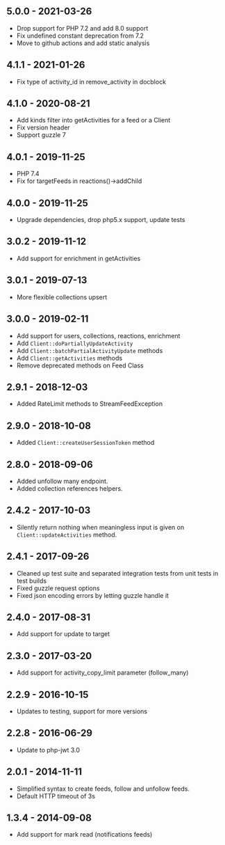 ## 5.0.0 - 2021-03-26
* Drop support for PHP 7.2 and add 8.0 support
* Fix undefined constant deprecation from 7.2
* Move to github actions and add static analysis

## 4.1.1 - 2021-01-26
* Fix type of activity_id in remove_activity in docblock

## 4.1.0 - 2020-08-21
* Add kinds filter into getActivities for a feed or a Client
* Fix version header
* Support guzzle 7

## 4.0.1 - 2019-11-25
* PHP 7.4
* Fix for targetFeeds in reactions()->addChild

## 4.0.0 - 2019-11-25
* Upgrade dependencies, drop php5.x support, update tests

## 3.0.2 - 2019-11-12
* Add support for enrichment in getActivities

## 3.0.1 - 2019-07-13
* More flexible collections upsert

## 3.0.0 - 2019-02-11
* Add support for users, collections, reactions, enrichment
* Add `Client::doPartiallyUpdateActivity`
* Add `Client::batchPartialActivityUpdate` methods
* Add `Client::getActivities` methods
* Remove deprecated methods on Feed Class

## 2.9.1 - 2018-12-03
* Added RateLimit methods to StreamFeedException

## 2.9.0 - 2018-10-08
* Added `Client::createUserSessionToken` method

## 2.8.0 - 2018-09-06
* Added unfollow many endpoint.
* Added collection references helpers.

## 2.4.2 - 2017-10-03
* Silently return nothing when meaningless input is given on `Client::updateActivities` method.

## 2.4.1 - 2017-09-26
* Cleaned up test suite and separated integration tests from unit tests in test builds
* Fixed guzzle request options
* Fixed json encoding errors by letting guzzle handle it

## 2.4.0 - 2017-08-31
* Add support for update to target

## 2.3.0 - 2017-03-20
* Add support for activity_copy_limit parameter (follow_many)

## 2.2.9 - 2016-10-15
* Updates to testing, support for more versions

## 2.2.8 - 2016-06-29
* Update to php-jwt 3.0

## 2.0.1 - 2014-11-11
* Simplified syntax to create feeds, follow and unfollow feeds.
* Default HTTP timeout of 3s

## 1.3.4 - 2014-09-08
* Add support for mark read (notifications feeds)
